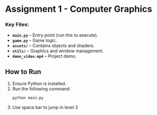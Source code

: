 # Assignment 1 - Computer Graphics

### Key Files:

- **`main.py`** – Entry point (run this to execute).
- **`game.py`** – Game logic.
- **`assets/`** – Contains objects and shaders.
- **`utils/`** – Graphics and window management.
- **`demo_video.mp4`** – Project demo.

## How to Run

1. Ensure Python is installed.
2. Run the following command:
   ```bash
   python main.py

   ```
3. Use space bar to jump in level 3
